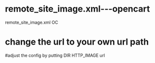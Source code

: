 # remote_site_image.xml---opencart
remote_site_image.xml OC
# change the url to your own url path
#adjust the config by putting DIR HTTP_IMAGE   url
